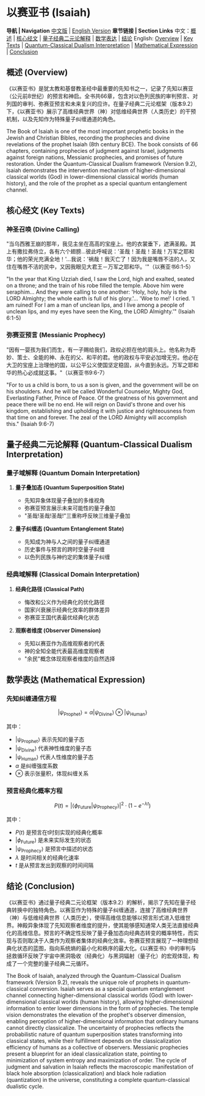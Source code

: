 # 以赛亚书 (Isaiah)

**导航 | Navigation**
[中文版](#以赛亚书解析) | [English Version](#isaiah-analysis)
**章节链接 | Section Links**
中文：[概述](#概述-overview) | [核心经文](#核心经文-key-texts) | [量子经典二元论解释](#量子经典二元论解释-quantum-classical-dualism-interpretation) | [数学表达](#数学表达-mathematical-expression) | [结论](#结论-conclusion)
English: [Overview](#概述-overview) | [Key Texts](#核心经文-key-texts) | [Quantum-Classical Dualism Interpretation](#量子经典二元论解释-quantum-classical-dualism-interpretation) | [Mathematical Expression](#数学表达-mathematical-expression) | [Conclusion](#结论-conclusion)

## 概述 (Overview)

《以赛亚书》是犹太教和基督教圣经中最重要的先知书之一，记录了先知以赛亚（公元前8世纪）的预言和神启。全书共66章，包含对以色列民族的审判预言、对列国的审判、弥赛亚预言和未来复兴的应许。在量子经典二元论框架（版本9.2）下，《以赛亚书》展示了高维经典世界（神）对低维经典世界（人类历史）的干预机制，以及先知作为特殊量子纠缠通道的角色。

The Book of Isaiah is one of the most important prophetic books in the Jewish and Christian Bibles, recording the prophecies and divine revelations of the prophet Isaiah (8th century BCE). The book consists of 66 chapters, containing prophecies of judgment against Israel, judgments against foreign nations, Messianic prophecies, and promises of future restoration. Under the Quantum-Classical Dualism framework (Version 9.2), Isaiah demonstrates the intervention mechanism of higher-dimensional classical worlds (God) in lower-dimensional classical worlds (human history), and the role of the prophet as a special quantum entanglement channel.

## 核心经文 (Key Texts)

### 神圣召唤 (Divine Calling)
"当乌西雅王崩的那年，我见主坐在高高的宝座上。他的衣裳垂下，遮满圣殿。其上有撒拉弗侍立，各有六个翅膀...彼此呼喊说：'圣哉！圣哉！圣哉！万军之耶和华；他的荣光充满全地！'...我说：'祸哉！我灭亡了！因为我是嘴唇不洁的人，又住在嘴唇不洁的民中，又因我眼见大君王－万军之耶和华。'"（以赛亚书6:1-5）

"In the year that King Uzziah died, I saw the Lord, high and exalted, seated on a throne; and the train of his robe filled the temple. Above him were seraphim... And they were calling to one another: 'Holy, holy, holy is the LORD Almighty; the whole earth is full of his glory.'... 'Woe to me!' I cried. 'I am ruined! For I am a man of unclean lips, and I live among a people of unclean lips, and my eyes have seen the King, the LORD Almighty.'" (Isaiah 6:1-5)

### 弥赛亚预言 (Messianic Prophecy)
"因有一婴孩为我们而生，有一子赐给我们，政权必担在他的肩头上。他名称为奇妙、策士、全能的神、永在的父、和平的君。他的政权与平安必加增无穷。他必在大卫的宝座上治理他的国，以公平公义使国坚定稳固，从今直到永远。万军之耶和华的热心必成就这事。"（以赛亚书9:6-7）

"For to us a child is born, to us a son is given, and the government will be on his shoulders. And he will be called Wonderful Counselor, Mighty God, Everlasting Father, Prince of Peace. Of the greatness of his government and peace there will be no end. He will reign on David's throne and over his kingdom, establishing and upholding it with justice and righteousness from that time on and forever. The zeal of the LORD Almighty will accomplish this." (Isaiah 9:6-7)

## 量子经典二元论解释 (Quantum-Classical Dualism Interpretation)

### 量子域解释 (Quantum Domain Interpretation)
1. **量子叠加态 (Quantum Superposition State)**
   - 先知异象体现量子叠加的多维视角
   - 弥赛亚预言展示未来可能性的量子叠加
   - "圣哉!圣哉!圣哉!"三重称呼反映三维量子叠加

2. **量子纠缠态 (Quantum Entanglement State)**
   - 先知成为神与人之间的量子纠缠通道
   - 历史事件与预言的跨时空量子纠缠
   - 以色列民族与神约定的集体量子纠缠

### 经典域解释 (Classical Domain Interpretation)
1. **经典化路径 (Classical Path)**
   - 悔改和公义作为经典化的优化路径
   - 国家兴衰展示经典化效率的群体差异
   - 弥赛亚王国代表最优经典化状态

2. **观察者维度 (Observer Dimension)**
   - 先知以赛亚作为高维观察者的代表
   - 神的全知全能代表最高维度观察者
   - "余民"概念体现观察者维度的自然选择

## 数学表达 (Mathematical Expression)

### 先知纠缠通信方程

$$
|\psi_{\text{Prophet}}\rangle = \alpha|\psi_{\text{Divine}}\rangle \otimes |\psi_{\text{Human}}\rangle
$$

其中：
- $`|\psi_{\text{Prophet}}\rangle`$ 表示先知的量子态
- $`|\psi_{\text{Divine}}\rangle`$ 代表神性维度的量子态
- $`|\psi_{\text{Human}}\rangle`$ 代表人性维度的量子态
- $`\alpha`$ 是纠缠强度系数
- $`\otimes`$ 表示张量积，体现纠缠关系

### 预言经典化概率方程

$$
P(t) = |\langle\phi_{\text{Future}}|\psi_{\text{Prophecy}}\rangle|^2 \cdot \left(1 - e^{-\lambda t}\right)
$$

其中：
- $`P(t)`$ 是预言在t时刻实现的经典化概率
- $`|\phi_{\text{Future}}\rangle`$ 是未来实际发生的状态
- $`|\psi_{\text{Prophecy}}\rangle`$ 是预言中描述的状态
- $`\lambda`$ 是时间相关的经典化速率
- $`t`$ 是从预言发出到观察的时间间隔

## 结论 (Conclusion)

《以赛亚书》通过量子经典二元论框架（版本9.2）的解析，揭示了先知在量子经典转换中的独特角色。以赛亚作为特殊的量子纠缠通道，连接了高维经典世界（神）与低维经典世界（人类历史），使得高维信息能够以预言形式进入低维世界。神殿异象体现了先知观察者维度的提升，使其能够感知通常人类无法直接经典化的高维信息。预言的不确定性反映了量子叠加态向经典态转变的概率特性，而实现与否则取决于人类作为观察者集体的经典化效率。弥赛亚预言展现了一种理想经典化状态的蓝图，指向系统熵的最小化和秩序的最大化。《以赛亚书》中的审判与拯救循环反映了宇宙中黑洞吸收（经典化）与黑洞辐射（量子化）的宏观体现，构成了一个完整的量子经典二元循环。

The Book of Isaiah, analyzed through the Quantum-Classical Dualism framework (Version 9.2), reveals the unique role of prophets in quantum-classical conversion. Isaiah serves as a special quantum entanglement channel connecting higher-dimensional classical worlds (God) with lower-dimensional classical worlds (human history), allowing higher-dimensional information to enter lower dimensions in the form of prophecies. The temple vision demonstrates the elevation of the prophet's observer dimension, enabling perception of higher-dimensional information that ordinary humans cannot directly classicalize. The uncertainty of prophecies reflects the probabilistic nature of quantum superposition states transforming into classical states, while their fulfillment depends on the classicalization efficiency of humans as a collective of observers. Messianic prophecies present a blueprint for an ideal classicalization state, pointing to minimization of system entropy and maximization of order. The cycle of judgment and salvation in Isaiah reflects the macroscopic manifestation of black hole absorption (classicalization) and black hole radiation (quantization) in the universe, constituting a complete quantum-classical dualistic cycle.